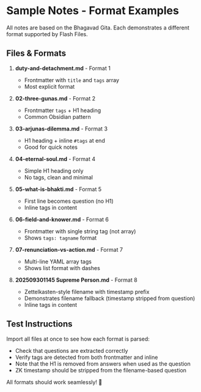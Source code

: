 # Sample Notes - Format Examples

All notes are based on the Bhagavad Gita. Each demonstrates a different format supported by Flash Files.

## Files & Formats

1. **duty-and-detachment.md** - Format 1
   - Frontmatter with `title` and `tags` array
   - Most explicit format

2. **02-three-gunas.md** - Format 2
   - Frontmatter `tags` + H1 heading
   - Common Obsidian pattern

3. **03-arjunas-dilemma.md** - Format 3
   - H1 heading + inline `#tags` at end
   - Good for quick notes

4. **04-eternal-soul.md** - Format 4
   - Simple H1 heading only
   - No tags, clean and minimal

5. **05-what-is-bhakti.md** - Format 5
   - First line becomes question (no H1)
   - Inline tags in content

6. **06-field-and-knower.md** - Format 6
   - Frontmatter with single string tag (not array)
   - Shows `tags: tagname` format

7. **07-renunciation-vs-action.md** - Format 7
   - Multi-line YAML array tags
   - Shows list format with dashes

8. **202509301145 Supreme Person.md** - Format 8
   - Zettelkasten-style filename with timestamp prefix
   - Demonstrates filename fallback (timestamp stripped from question)
   - Inline tags in content

## Test Instructions

Import all files at once to see how each format is parsed:
- Check that questions are extracted correctly
- Verify tags are detected from both frontmatter and inline
- Note that the H1 is removed from answers when used as the question
- ZK timestamp should be stripped from the filename-based question

All formats should work seamlessly! 🎯



